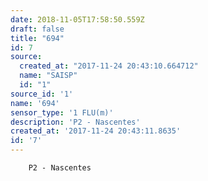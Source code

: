 ```yaml
---
date: 2018-11-05T17:58:50.559Z
draft: false
title: "694"
id: 7
source:
  created_at: "2017-11-24 20:43:10.664712"
  name: "SAISP"
  id: "1"
source_id: '1'
name: '694'
sensor_type: '1 FLU(m)'
description: 'P2 - Nascentes'
created_at: '2017-11-24 20:43:11.8635'
id: '7'
---
```

		P2 - Nascentes